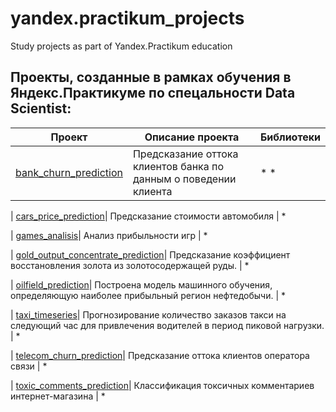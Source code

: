 # yandex.practikum_projects
Study projects as part of Yandex.Practikum education

## Проекты, созданные в рамках обучения в Яндекс.Практикуме по спецальности Data Scientist:
 Проект | Описание проекта | Библиотеки 
--- | --- | ---
|  [bank_churn_prediction](https://github.com/LadaChernenko/yandex.practikum_projects/tree/main/bank_churn_prediction)| Предсказание оттока клиентов банка по данным о поведении клиента |  * *
 
|  [cars_price_prediction](https://github.com/LadaChernenko/yandex.practikum_projects/tree/main/cars_price_prediction)| Предсказание стоимости автомобиля | *
 
|  [games_analisis](https://github.com/LadaChernenko/yandex.practikum_projects/tree/main/games_analisis)| Анализ прибыльности игр | *
 
|  [gold_output_concentrate_prediction](https://github.com/LadaChernenko/yandex.practikum_projects/tree/main/gold_output_concentrate_prediction)| Предсказание  коэффициент восстановления золота из золотосодержащей руды. | *
 
|  [oilfield_prediction](https://github.com/LadaChernenko/yandex.practikum_projects/tree/main/oilfield_prediction)| Построена модель машинного обучения, определяющую наиболее прибыльный регион нефтедобычи. | *

|  [taxi_timeseries](https://github.com/LadaChernenko/yandex.practikum_projects/tree/main/taxi_timeseries)| Прогнозирование количество заказов такси на следующий час для привлечения водителей в период пиковой нагрузки. | *

|  [telecom_churn_prediction](https://github.com/LadaChernenko/yandex.practikum_projects/tree/main/telecom_churn_prediction)| Предсказание оттока клиентов оператора связи | *

|  [toxic_comments_prediction](https://github.com/LadaChernenko/yandex.practikum_projects/tree/main/toxic_comments_prediction)| Классификация токсичных комментариев интернет-магазина | *

